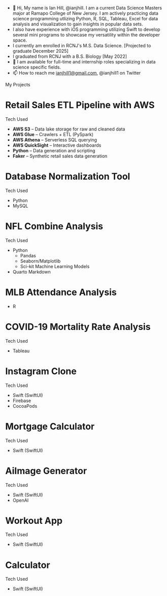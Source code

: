 - 👋 Hi, My name is Ian Hill, @ianjhill. I am a current Data Science Masters major at Ramapo College of New Jersey. I am actively practicing data science programming utlizing Python, R, SQL, Tableau, Excel for data analysis and visualization to gain insights in popular data sets.
- I also have experience with iOS programming utilizing Swift to develop several mini programs to showcase my versatility within the developer space.
- I currently am enrolled in RCNJ's M.S. Data Science. [Projected to graduate December 2025]
- I graduated from RCNJ with a B.S. Biology [May 2022]
- 💞️ I am available for full-time and internship roles specializing in data science specific fields.
- 📫 How to reach me ianjhill1@gmail.com,
                     @ianjhill1 on Twitter

<!---
ianjhill/ianjhill is a ✨ special ✨ repository because its `README.md` (this file) appears on your GitHub profile.
You can click the Preview link to take a look at your changes.
--->


My Projects

# Retail Sales ETL Pipeline with AWS
Tech Used
- **AWS S3** – Data lake storage for raw and cleaned data
- **AWS Glue** – Crawlers + ETL (PySpark)
- **AWS Athena** – Serverless SQL querying
- **AWS QuickSight** – Interactive dashboards
- **Python** – Data generation and scripting
- **Faker** – Synthetic retail sales data generation

# Database Normalization Tool
Tech Used
- Python
- MySQL

# NFL Combine Analysis
Tech Used
- Python
  - Pandas
  - Seaborn/Matplotlib
  - Sci-kit Machine Learning Models
- Quarto Markdown

# MLB Attendance Analysis
- R

# COVID-19 Mortality Rate Analysis
Tech Used
- Tableau

# Instagram Clone 
Tech Used
- Swift (SwiftUI)
- Firebase
- CocoaPods

# Mortgage Calculator
Tech Used
- Swift (SwiftUI)

# AiImage Generator
Tech Used
- Swift (SwiftUI)
- OpenAI

# Workout App
Tech Used
- Swift (SwiftUI)

# Calculator
Tech Used
- Swift (SwiftUI)
